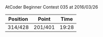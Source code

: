 AtCoder Beginner Contest 035 at 2016/03/26

| Position | Point | Time |
|:--:|:--:|:--:|
| 314/428 | 201/401 | 19:28 |

